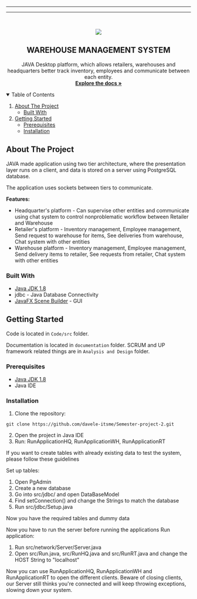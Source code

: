 **********************************************************************************************************************************************

**********************************************************************************************************************************************

<!-- INTRODUCTION -->
<br />
<p align="center">
    <img src="https://user-images.githubusercontent.com/42817904/117049270-38461400-ad14-11eb-97e8-ddc5c280ed77.png"/>
  <h2 align="center">WAREHOUSE MANAGEMENT SYSTEM</h2>
  <p align="center">
    JAVA Desktop platform, which allows retailers, warehouses and headquarters better track inventory, employees and communicate between each entity.
    <br />
    <a href="https://github.com/othneildrew/Best-README-Template"><strong>Explore the docs »</strong></a>
    <br />
  </p>
</p>

<!-- TABLE OF CONTENTS -->
<details open="open">
  <summary>Table of Contents</summary>
  <ol>
    <li>
      <a href="#about-the-project">About The Project</a>
      <ul>
        <li><a href="#built-with">Built With</a></li>
      </ul>
    </li>
    <li>
      <a href="#getting-started">Getting Started</a>
      <ul>
        <li><a href="#prerequisites">Prerequisites</a></li>
        <li><a href="#installation">Installation</a></li>
      </ul>
    </li>
  </ol>
</details>

<!-- ABOUT THE PROJECT -->
## About The Project

JAVA made application using two tier architecture, where the presentation layer runs on a client, and data is stored on a server using PostgreSQL database.  

The application uses sockets between tiers to communicate.

<strong>Features:</strong>
* Headquarter's platform - Can supervise other entities and communicate using chat system to control nonproblematic workflow between Retailer and Warehouse
* Retailer's platform - Inventory management, Employee management, Send request to warehouse for items, See deliveries from warehouse, Chat system with other entities
* Warehouse platform - Inventory management, Employee management, Send delivery items to retailer, See requests from retailer, Chat system with other entities

### Built With

* [Java JDK 1.8](https://www.oracle.com/java/technologies/javase/javase-jdk8-downloads.html)
* jdbc - Java Database Connectivity
* [JavaFX Scene Builder](https://gluonhq.com/products/scene-builder/) - GUI

<!-- GETTING STARTED -->
## Getting Started

Code is located in `Code/src` folder. 

Documentation is located in `documentation` folder. SCRUM and UP framework related things are in `Analysis and Design` folder.

### Prerequisites

* [Java JDK 1.8](https://www.oracle.com/java/technologies/javase/javase-jdk8-downloads.html)
* Java IDE

### Installation

1. Clone the repository:
  ```
 git clone https://github.com/davele-itsme/Semester-project-2.git
  ```
2. Open the project in Java IDE
3. Run: RunApplicationHQ, RunApplicationWH, RunApplicationRT

If you want to create tables with already existing data to test the system, please follow these guidelines

Set up tables:
1. Open PgAdmin
2. Create a new database
3. Go into src/jdbc/ and open DataBaseModel
4. Find setConnection() and change the Strings to match the database
5. Run src/jdbc/Setup.java

Now you have the required tables and dummy data


Now you have to run the server before running the applications
Run application:
1. Run src/network/Server/Server.java
2. Open src/Run.java, src/RunHQ.java and src/RunRT.java and change the HOST String to "localhost"

Now you can use RunApplicationHQ, RunApplicationWH and RunApplicationRT to open the different clients.
Beware of closing clients, our Server still thinks you're connected and will keep throwing exceptions, slowing down your system. 


